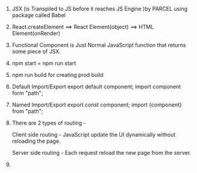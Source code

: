 1. JSX (is Transpiled to JS before it reaches JS Engine )by PARCEL using package called Babel
2. React.createElement ==> React Element(object) ==> HTML Element(onRender)
3. Functional Component is Just Normal JavaScript function that returns some piece of JSX.
4. npm start = npm run start
5. npm run build for creating prod build

6. Default Import/Export
    export default component;
    import component form "path";

7. Named Import/Export
    export const component;
    import {component} from "path";

8. There are 2 types of routing -

    Client side routing - JavaScript update the UI dynamically without reloading the page.

    Server side routing - Each request reload the new page from the server.

9. 
